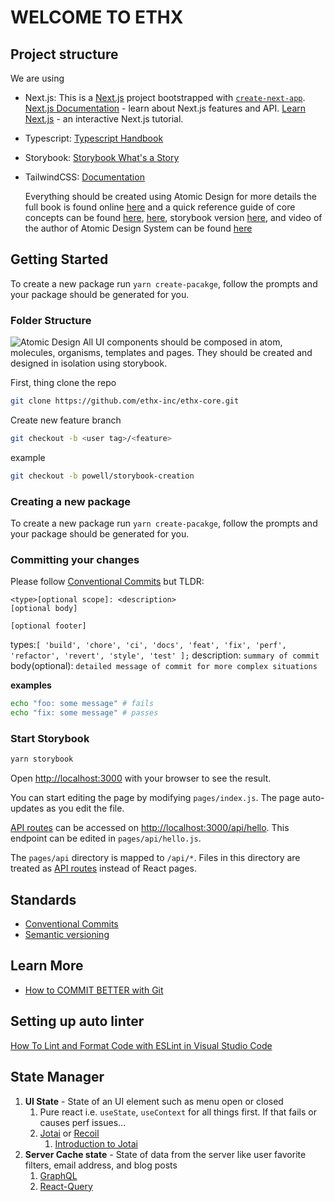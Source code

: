 # WELCOME TO ETHX

## Project structure

We are using

- Next.js:
    This is a [Next.js](https://nextjs.org/) project bootstrapped with [`create-next-app`](https://github.com/vercel/next.js/tree/canary/packages/create-next-app).
    [Next.js Documentation](https://nextjs.org/docs) - learn about Next.js features and API.
    [Learn Next.js](https://nextjs.org/learn) - an interactive Next.js tutorial.
- Typescript:
    [Typescript Handbook](https://www.typescriptlang.org/docs/handbook/intro.html)
- Storybook:
    [Storybook What's a Story](https://storybook.js.org/docs/react/get-started/whats-a-story)
- TailwindCSS:
    [Documentation](https://tailwindcss.com/docs)

    Everything should be created using Atomic Design for more details the full book is found online [here](https://atomicdesign.bradfrost.com/table-of-contents/) and a quick reference guide of core concepts can be found [here](https://xd.adobe.com/ideas/process/ui-design/atomic-design-principles-methodology-101/), [here](https://bradfrost.com/blog/post/atomic-web-design/), storybook version [here](https://storybook.js.org/blog/storybook-addons-to-manage-data-state/), and video of the author of Atomic Design System can be found [here](https://www.youtube.com/watch?v=W-h1FtNYim4)

## Getting Started

To create a new package run `yarn create-pacakge`, follow the prompts and your package should be generated for you.

### Folder Structure

![Atomic Design](https://bradfrost.com/wp-content/uploads/2013/06/atomic-design.png)
All UI components should be composed in atom, molecules, organisms, templates and pages. They should be created and designed in isolation using storybook.

First, thing clone the repo

```bash
git clone https://github.com/ethx-inc/ethx-core.git
```

Create new feature branch

```bash
git checkout -b <user tag>/<feature>
```

example

```bash
git checkout -b powell/storybook-creation
```

### Creating a new package

To create a new package run `yarn create-pacakge`, follow the prompts and your package should be generated for you.

### Committing your changes

Please follow [Conventional Commits](https://www.conventionalcommits.org/en/v1.0.0-beta.2/) but TLDR:

```
<type>[optional scope]: <description>
[optional body]

[optional footer]
```

types:`[ 'build', 'chore', 'ci', 'docs', 'feat', 'fix', 'perf', 'refactor', 'revert', 'style', 'test' ];`
description: `summary of commit`
body(optional): `detailed message of commit for more complex situations`

**examples**

```bash
echo "foo: some message" # fails
echo "fix: some message" # passes
```

### Start Storybook

```bash
yarn storybook
```

Open [http://localhost:3000](http://localhost:3000) with your browser to see the result.

You can start editing the page by modifying `pages/index.js`. The page auto-updates as you edit the file.

[API routes](https://nextjs.org/docs/api-routes/introduction) can be accessed on [http://localhost:3000/api/hello](http://localhost:3000/api/hello). This endpoint can be edited in `pages/api/hello.js`.

The `pages/api` directory is mapped to `/api/*`. Files in this directory are treated as [API routes](https://nextjs.org/docs/api-routes/introduction) instead of React pages.

## Standards

- [Conventional Commits](https://www.conventionalcommits.org/en/v1.0.0-beta.2/)
- [Semantic versioning](https://semver.org/#backusnaur-form-grammar-for-valid-semver-versions)

## Learn More

- [How to COMMIT BETTER with Git](https://www.youtube.com/watch?v=Hlp-9cdImSM)

## Setting up auto linter

[How To Lint and Format Code with ESLint in Visual Studio Code](https://www.digitalocean.com/community/tutorials/linting-and-formatting-with-eslint-in-vs-code)

<!-- To learn more about Next.js, take a look at the following resources: -->

<!-- ## Deploy on Vercel

The easiest way to deploy your Next.js app is to use the [Vercel Platform](https://vercel.com/new?utm_medium=default-template&filter=next.js&utm_source=create-next-app&utm_campaign=create-next-app-readme) from the creators of Next.js.

Check out our [Next.js deployment documentation](https://nextjs.org/docs/deployment) for more details. -->

## State Manager

1. **UI State** - State of an UI element such as menu open or closed
    1. Pure react i.e. `useState`, `useContext` for all things first. If that fails or causes perf issues...
    2. [Jotai](https://github.com/pmndrs/jotai) or [Recoil](https://recoiljs.org/)
        1. [Introduction to Jotai](https://www.youtube.com/watch?v=x9usS4l1VD0)
2. **Server Cache state** - State of data from the server like user favorite filters, email address, and blog posts
    1. [GraphQL]()
    2. [React-Query]()
